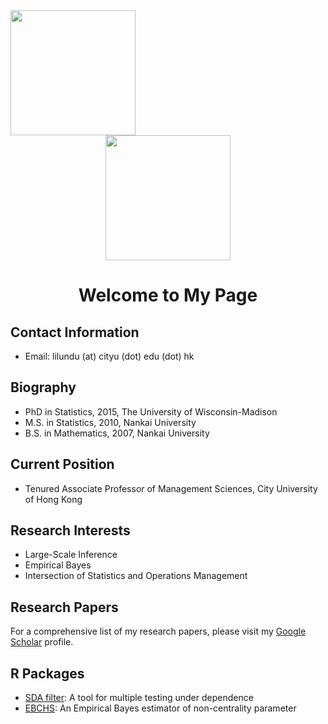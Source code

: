 <div id="header" align="left">
  <img src="https://media.giphy.com/media/M9gbBd9nbDrOTu1Mqx/giphy.gif" width="200"/>
</div>

<div id="header" align="center">
  <img src="https://media.giphy.com/media/M9gbBd9nbDrOTu1Mqx/giphy.gif" width="200"/>
</div>



<h1 align="center">Welcome to My Page</h1>

## Contact Information
- Email: lilundu (at) cityu (dot) edu (dot) hk

## Biography
- PhD in Statistics, 2015, The University of Wisconsin-Madison
- M.S. in Statistics, 2010, Nankai University
- B.S. in Mathematics, 2007, Nankai University

## Current Position
- Tenured Associate Professor of Management Sciences, City University of Hong Kong

## Research Interests
- Large-Scale Inference
- Empirical Bayes
- Intersection of Statistics and Operations Management

## Research Papers
For a comprehensive list of my research papers, please visit my [Google Scholar](https://scholar.google.com/citations?user=4on4dj4AAAAJ&hl=en) profile.

## R Packages
- [SDA filter](https://github.com/dulilun/sdafilter): A tool for multiple testing under dependence
- [EBCHS](https://github.com/dulilun/EBCHS): An Empirical Bayes estimator of non-centrality parameter
